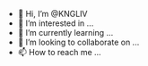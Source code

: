 - 👋 Hi, I’m @KNGLIV
- 👀 I’m interested in ...
- 🌱 I’m currently learning ...
- 💞️ I’m looking to collaborate on ...
- 📫 How to reach me ...

<!---
KNGLIVLEO/KNGLIV is a ✨ special ✨ repository because its `README.md` (this file) appears on your GitHub profile.
You can click the Preview link to take a look at your changes.
--
